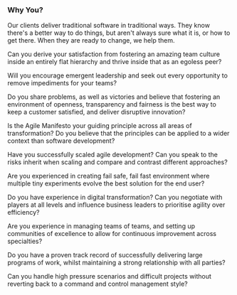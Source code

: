 ### Why You?

Our clients deliver traditional software in traditional ways. They know there's a better way to do things, but aren't always sure what it is, or how to get there. When they are ready to change, we help them. 

Can you derive your satisfaction from fostering an amazing team culture inside an entirely flat hierarchy and thrive inside that as an egoless peer?

Will you encourage emergent leadership and seek out every opportunity to remove impediments for your teams?

Do you share problems, as well as victories and believe that fostering an environment of openness, transparency and fairness is the best way to keep a customer satisfied, and deliver disruptive innovation?

Is the Agile Manifesto your guiding principle across all areas of transformation? Do you believe that the principles can be applied to a wider context than software development?

Have you successfully scaled agile development? Can you speak to the risks inherit when scaling and compare and contrast different approaches?

Are you experienced in creating fail safe, fail fast environment where multiple tiny experiments evolve the best solution for the end user? 

Do you have experience in digital transformation? Can you negotiate with players at all levels and influence business leaders to prioritise agility over efficiency?

Are you experience in managing teams of teams, and setting up communities of excellence to allow for continuous improvement across specialties?

Do you have a proven track record of successfully delivering large programs of work, whilst maintaining a strong relationship with all parties?

Can you handle high pressure scenarios and difficult projects without reverting back to a command and control management style?
